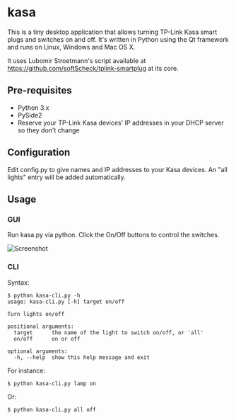 # kasa

This is a tiny desktop application that allows turning TP-Link Kasa smart plugs and switches on and off. It's written in Python using the Qt framework and runs on Linux, Windows and Mac OS X.

It uses Lubomir Stroetmann's script available at https://github.com/softScheck/tplink-smartplug at its core.

## Pre-requisites

* Python 3.x
* PySide2
* Reserve your TP-Link Kasa devices' IP addresses in your DHCP server so they don't change

## Configuration

Edit config.py to give names and IP addresses to your Kasa devices. An "all lights" entry will be added automatically.

## Usage
### GUI

Run kasa.py via python. Click the On/Off buttons to control the switches.

![Screenshot](http://www.lorteau.fr/images/kasa.png)

### CLI

Syntax:
```
$ python kasa-cli.py -h
usage: kasa-cli.py [-h] target on/off

Turn lights on/off

positional arguments:
  target      the name of the light to switch on/off, or 'all'
  on/off      on or off

optional arguments:
  -h, --help  show this help message and exit
```

For instance:
```
$ python kasa-cli.py lamp on
```

Or:
```
$ python kasa-cli.py all off
```
